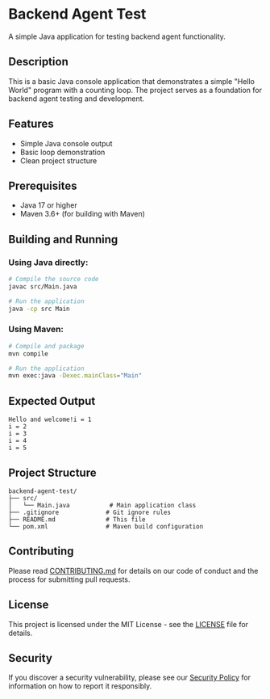 # Backend Agent Test

A simple Java application for testing backend agent functionality.

## Description

This is a basic Java console application that demonstrates a simple "Hello World" program with a counting loop. The project serves as a foundation for backend agent testing and development.

## Features

- Simple Java console output
- Basic loop demonstration
- Clean project structure

## Prerequisites

- Java 17 or higher
- Maven 3.6+ (for building with Maven)

## Building and Running

### Using Java directly:
```bash
# Compile the source code
javac src/Main.java

# Run the application
java -cp src Main
```

### Using Maven:
```bash
# Compile and package
mvn compile

# Run the application
mvn exec:java -Dexec.mainClass="Main"
```

## Expected Output

```
Hello and welcome!i = 1
i = 2
i = 3
i = 4
i = 5
```

## Project Structure

```
backend-agent-test/
├── src/
│   └── Main.java           # Main application class
├── .gitignore             # Git ignore rules
├── README.md              # This file
└── pom.xml                # Maven build configuration
```

## Contributing

Please read [CONTRIBUTING.md](CONTRIBUTING.md) for details on our code of conduct and the process for submitting pull requests.

## License

This project is licensed under the MIT License - see the [LICENSE](LICENSE) file for details.

## Security

If you discover a security vulnerability, please see our [Security Policy](SECURITY.md) for information on how to report it responsibly.